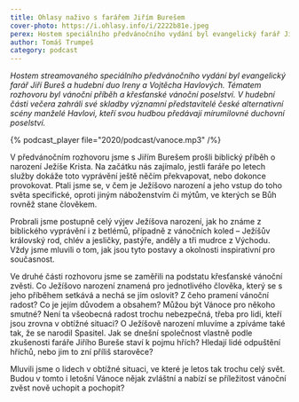 ```yaml
---
title: Ohlasy naživo s farářem Jiřím Burešem
cover-photo: https://i.ohlasy.info/i/2222b81e.jpeg
perex: Hostem speciálního předvánočního vydání byl evangelický farář Jiří Bureš a hudební duo Ireny a Vojtěcha Havlových. Tématem rozhovoru byl vánoční příběh a křesťanské vánoční poselství.
author: Tomáš Trumpeš
category: podcast
---
```


*Hostem streamovaného speciálního předvánočního vydání byl evangelický farář Jiří Bureš a hudební duo Ireny a Vojtěcha Havlových. Tématem rozhovoru byl vánoční příběh a křesťanské vánoční poselství. V hudební části večera zahráli své skladby významní představitelé české alternativní scény manželé Havlovi, kteří svou hudbou předávají mírumilovné duchovní poselství.*

{% podcast_player file="2020/podcast/vanoce.mp3" /%}

V předvánočním rozhovoru jsme s Jiřím Burešem prošli biblický příběh o narození Ježíše Krista. Na začátku nás zajímalo, jestli faráře po letech služby dokáže toto vyprávění ještě něčím překvapovat, nebo dokonce provokovat. Ptali jsme se, v čem je Ježíšovo narození a jeho vstup do toho světa specifické, oproti jiným náboženstvím či mýtům, ve kterých se Bůh rovněž stane člověkem.

Probrali jsme postupně celý výjev Ježíšova narození, jak ho známe z biblického vyprávění i z betlémů, případně z vánočních koled – Ježíšův královský rod, chlév a jesličky, pastýře, anděly a tři mudrce z Východu. Vždy jsme mluvili o tom, jak jsou tyto postavy a okolnosti inspirativní pro současnost.

Ve druhé části rozhovoru jsme se zaměřili na podstatu křesťanské vánoční zvěsti. Co Ježíšovo narození znamená pro jednotlivého člověka, který se s jeho příběhem setkává a nechá se jím oslovit? Z čeho pramení vánoční radost? Co je jejím důvodem a obsahem? Můžou být Vánoce pro někoho smutné? Není ta všeobecná radost trochu nebezpečná, třeba pro lidi, kteří jsou zrovna v obtížné situaci? O Ježíšově narození mluvíme a zpíváme také tak, že se narodil Spasitel. Jak se dnešní společnost vlastně podle zkušenosti faráře Jiřího Bureše staví k pojmu hřích? Hledají lidé odpuštění hříchů, nebo jim to zní příliš starověce?

Mluvili jsme o lidech v obtížné situaci, ve které je letos tak trochu celý svět. Budou v tomto i letošní Vánoce nějak zvláštní a nabízí se příležitost vánoční zvěst nově uchopit a pochopit?
